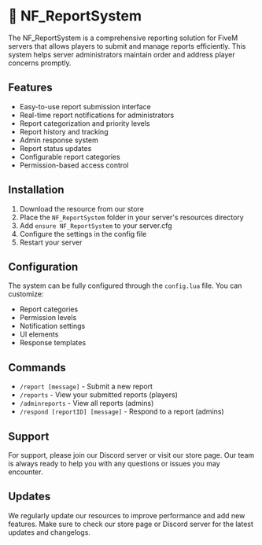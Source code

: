 # 🚨 NF_ReportSystem

The NF_ReportSystem is a comprehensive reporting solution for FiveM servers that allows players to submit and manage reports efficiently. This system helps server administrators maintain order and address player concerns promptly.

## Features

- Easy-to-use report submission interface
- Real-time report notifications for administrators
- Report categorization and priority levels
- Report history and tracking
- Admin response system
- Report status updates
- Configurable report categories
- Permission-based access control

## Installation

1. Download the resource from our store
2. Place the `NF_ReportSystem` folder in your server's resources directory
3. Add `ensure NF_ReportSystem` to your server.cfg
4. Configure the settings in the config file
5. Restart your server

## Configuration

The system can be fully configured through the `config.lua` file. You can customize:
- Report categories
- Permission levels
- Notification settings
- UI elements
- Response templates

## Commands

- `/report [message]` - Submit a new report
- `/reports` - View your submitted reports (players)
- `/adminreports` - View all reports (admins)
- `/respond [reportID] [message]` - Respond to a report (admins)

## Support

For support, please join our Discord server or visit our store page. Our team is always ready to help you with any questions or issues you may encounter.

## Updates

We regularly update our resources to improve performance and add new features. Make sure to check our store page or Discord server for the latest updates and changelogs. 